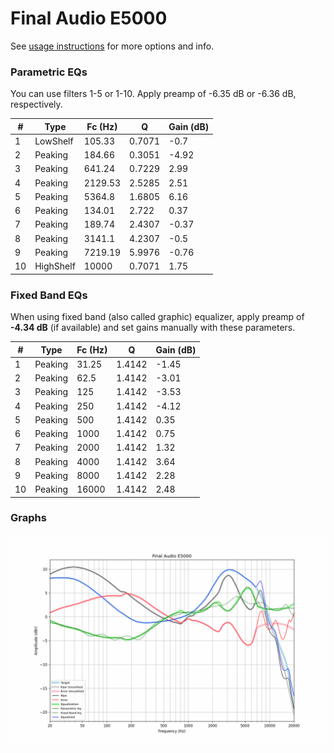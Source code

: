 # Final Audio E5000
See [usage instructions](https://github.com/jaakkopasanen/AutoEq#usage) for more options and info.

### Parametric EQs
You can use filters 1-5 or 1-10. Apply preamp of -6.35 dB or -6.36 dB, respectively.

|   # | Type      |   Fc (Hz) |      Q |   Gain (dB) |
|-----|-----------|-----------|--------|-------------|
|   1 | LowShelf  |    105.33 | 0.7071 |       -0.7  |
|   2 | Peaking   |    184.66 | 0.3051 |       -4.92 |
|   3 | Peaking   |    641.24 | 0.7229 |        2.99 |
|   4 | Peaking   |   2129.53 | 2.5285 |        2.51 |
|   5 | Peaking   |   5364.8  | 1.6805 |        6.16 |
|   6 | Peaking   |    134.01 | 2.722  |        0.37 |
|   7 | Peaking   |    189.74 | 2.4307 |       -0.37 |
|   8 | Peaking   |   3141.1  | 4.2307 |       -0.5  |
|   9 | Peaking   |   7219.19 | 5.9976 |       -0.76 |
|  10 | HighShelf |  10000    | 0.7071 |        1.75 |

### Fixed Band EQs
When using fixed band (also called graphic) equalizer, apply preamp of **-4.34 dB** (if available) and set gains manually with these parameters.

|   # | Type    |   Fc (Hz) |      Q |   Gain (dB) |
|-----|---------|-----------|--------|-------------|
|   1 | Peaking |     31.25 | 1.4142 |       -1.45 |
|   2 | Peaking |     62.5  | 1.4142 |       -3.01 |
|   3 | Peaking |    125    | 1.4142 |       -3.53 |
|   4 | Peaking |    250    | 1.4142 |       -4.12 |
|   5 | Peaking |    500    | 1.4142 |        0.35 |
|   6 | Peaking |   1000    | 1.4142 |        0.75 |
|   7 | Peaking |   2000    | 1.4142 |        1.32 |
|   8 | Peaking |   4000    | 1.4142 |        3.64 |
|   9 | Peaking |   8000    | 1.4142 |        2.28 |
|  10 | Peaking |  16000    | 1.4142 |        2.48 |

### Graphs
![](./Final%20Audio%20E5000.png)
